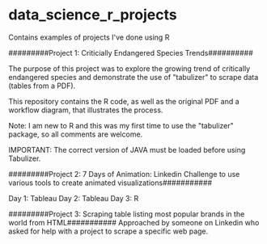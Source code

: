 # data_science_r_projects
Contains examples of projects I've done using R

#########Project 1:  Criticially Endangered Species Trends##########

The purpose of this project was to explore the growing trend of critically endangered species and demonstrate the use of "tabulizer" to scrape data (tables from a PDF).

This repository contains the R code, as well as the original PDF and a workflow diagram, that illustrates the process.

Note: I am new to R and this was my first time to use the "tabulizer" package, so all comments are welcome.

IMPORTANT:  The correct version of JAVA must be loaded before using Tabulizer. 

#########Project 2:  7 Days of Animation:  Linkedin Challenge to use various tools to create animated visualizations###########

Day 1: Tableau
Day 2: Tableau
Day 3: R

#########Project 3:  Scraping table listing most popular brands in the world from HTML###########
Approached by someone on Linkedin who asked for help with a project to scrape a specific web page.

